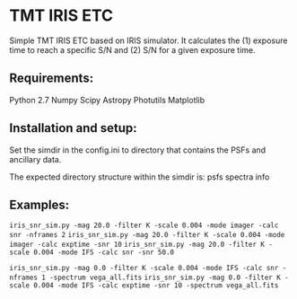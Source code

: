 # TMT IRIS ETC

Simple TMT IRIS ETC based on IRIS simulator.  It calculates the (1)
exposure time to reach a specific S/N and (2) S/N for a given exposure time.

## Requirements:
Python 2.7
Numpy
Scipy
Astropy
Photutils
Matplotlib

## Installation and setup:
Set the simdir in the config.ini to directory that contains the PSFs and
ancillary data.

The expected directory structure within the simdir is:
psfs
spectra
info

## Examples:
`iris_snr_sim.py -mag 20.0 -filter K -scale 0.004 -mode imager -calc snr -nframes 2`
`iris_snr_sim.py -mag 20.0 -filter K -scale 0.004 -mode imager -calc exptime -snr 10`
`iris_snr_sim.py -mag 20.0 -filter K -scale 0.004 -mode IFS -calc snr -snr 50.0`

`iris_snr_sim.py -mag 0.0 -filter K -scale 0.004 -mode IFS -calc snr -nframes 1 -spectrum vega_all.fits`
`iris_snr_sim.py -mag 0.0 -filter K -scale 0.004 -mode IFS -calc exptime -snr 10 -spectrum vega_all.fits`
